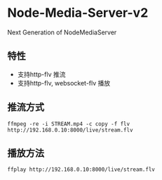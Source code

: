# Node-Media-Server-v2
Next Generation of NodeMediaServer

## 特性
 * 支持http-flv 推流
 * 支持http-flv, websocket-flv 播放

## 推流方式

```base
ffmpeg -re -i STREAM.mp4 -c copy -f flv http://192.168.0.10:8000/live/stream.flv
```

## 播放方法

```base
ffplay http://192.168.0.10:8000/live/stream.flv
```

